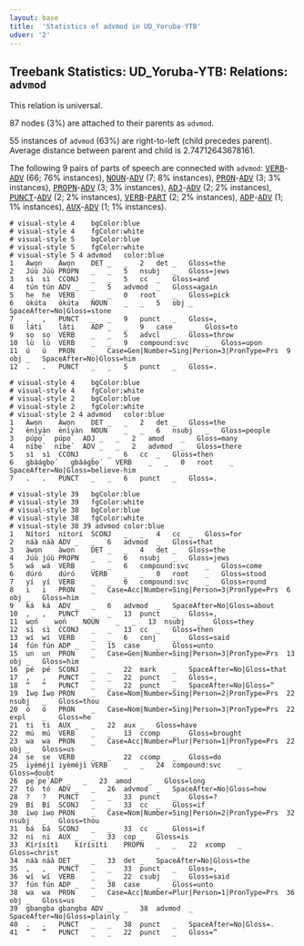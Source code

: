 ```yaml
---
layout: base
title:  'Statistics of advmod in UD_Yoruba-YTB'
udver: '2'
---
```


## Treebank Statistics: UD_Yoruba-YTB: Relations: `advmod`

This relation is universal.

87 nodes (3%) are attached to their parents as `advmod`.

55 instances of `advmod` (63%) are right-to-left (child precedes parent).
Average distance between parent and child is 2.74712643678161.

The following 9 pairs of parts of speech are connected with `advmod`: <tt><a href="yo_ytb-pos-VERB.html">VERB</a></tt>-<tt><a href="yo_ytb-pos-ADV.html">ADV</a></tt> (66; 76% instances), <tt><a href="yo_ytb-pos-NOUN.html">NOUN</a></tt>-<tt><a href="yo_ytb-pos-ADV.html">ADV</a></tt> (7; 8% instances), <tt><a href="yo_ytb-pos-PRON.html">PRON</a></tt>-<tt><a href="yo_ytb-pos-ADV.html">ADV</a></tt> (3; 3% instances), <tt><a href="yo_ytb-pos-PROPN.html">PROPN</a></tt>-<tt><a href="yo_ytb-pos-ADV.html">ADV</a></tt> (3; 3% instances), <tt><a href="yo_ytb-pos-ADJ.html">ADJ</a></tt>-<tt><a href="yo_ytb-pos-ADV.html">ADV</a></tt> (2; 2% instances), <tt><a href="yo_ytb-pos-PUNCT.html">PUNCT</a></tt>-<tt><a href="yo_ytb-pos-ADV.html">ADV</a></tt> (2; 2% instances), <tt><a href="yo_ytb-pos-VERB.html">VERB</a></tt>-<tt><a href="yo_ytb-pos-PART.html">PART</a></tt> (2; 2% instances), <tt><a href="yo_ytb-pos-ADP.html">ADP</a></tt>-<tt><a href="yo_ytb-pos-ADV.html">ADV</a></tt> (1; 1% instances), <tt><a href="yo_ytb-pos-AUX.html">AUX</a></tt>-<tt><a href="yo_ytb-pos-ADV.html">ADV</a></tt> (1; 1% instances).


~~~ conllu
# visual-style 4	bgColor:blue
# visual-style 4	fgColor:white
# visual-style 5	bgColor:blue
# visual-style 5	fgColor:white
# visual-style 5 4 advmod	color:blue
1	Àwọn	Àwọn	DET	_	_	2	det	_	Gloss=the
2	Júù	Júù	PROPN	_	_	5	nsubj	_	Gloss=jews
3	sì	sì	CCONJ	_	_	5	cc	_	Gloss=and
4	tún	tún	ADV	_	_	5	advmod	_	Gloss=again
5	he	he	VERB	_	_	0	root	_	Gloss=pick
6	òkúta	òkúta	NOUN	_	_	5	obj	_	SpaceAfter=No|Gloss=stone
7	,	,	PUNCT	_	_	9	punct	_	Gloss=,
8	láti	láti	ADP	_	_	9	case	_	Gloss=to
9	sọ	sọ	VERB	_	_	5	advcl	_	Gloss=throw
10	lù	lù	VERB	_	_	9	compound:svc	_	Gloss=upon
11	ú	ú	PRON	_	Case=Gen|Number=Sing|Person=3|PronType=Prs	9	obj	_	SpaceAfter=No|Gloss=him
12	.	.	PUNCT	_	_	5	punct	_	Gloss=.

~~~


~~~ conllu
# visual-style 4	bgColor:blue
# visual-style 4	fgColor:white
# visual-style 2	bgColor:blue
# visual-style 2	fgColor:white
# visual-style 2 4 advmod	color:blue
1	Àwọn	Àwọn	DET	_	_	2	det	_	Gloss=the
2	ènìyàn	ènìyàn	NOUN	_	_	6	nsubj	_	Gloss=people
3	púpọ̀	púpọ̀	ADJ	_	_	2	amod	_	Gloss=many
4	níbẹ̀	níbẹ̀	ADV	_	_	2	advmod	_	Gloss=there
5	sì	sì	CCONJ	_	_	6	cc	_	Gloss=then
6	gbàágbọ́	gbàágbọ́	VERB	_	_	0	root	_	SpaceAfter=No|Gloss=believe-him
7	.	.	PUNCT	_	_	6	punct	_	Gloss=.

~~~


~~~ conllu
# visual-style 39	bgColor:blue
# visual-style 39	fgColor:white
# visual-style 38	bgColor:blue
# visual-style 38	fgColor:white
# visual-style 38 39 advmod	color:blue
1	Nítorí	nítorí	SCONJ	_	_	4	cc	_	Gloss=for
2	náà	náà	ADV	_	_	6	advmod	_	Gloss=that
3	àwọn	àwọn	DET	_	_	4	det	_	Gloss=the
4	Júù	júù	PROPN	_	_	6	nsubj	_	Gloss=jews
5	wá	wá	VERB	_	_	6	compound:svc	_	Gloss=come
6	dúró	dúró	VERB	_	_	0	root	_	Gloss=stood
7	yí	yí	VERB	_	_	6	compound:svc	_	Gloss=round
8	i	i	PRON	_	Case=Acc|Number=Sing|Person=3|PronType=Prs	6	obj	_	Gloss=him
9	ká	ká	ADV	_	_	6	advmod	_	SpaceAfter=No|Gloss=about
10	,	,	PUNCT	_	_	13	punct	_	Gloss=,
11	wọ́n	wọ́n	NOUN	_	_	13	nsubj	_	Gloss=they
12	sì	sì	CCONJ	_	_	13	cc	_	Gloss=then
13	wí	wí	VERB	_	_	6	conj	_	Gloss=said
14	fún	fún	ADP	_	_	15	case	_	Gloss=unto
15	un	un	PRON	_	Case=Gen|Number=Sing|Person=3|PronType=Prs	13	obj	_	Gloss=him
16	pé	pé	SCONJ	_	_	22	mark	_	SpaceAfter=No|Gloss=that
17	,	,	PUNCT	_	_	22	punct	_	Gloss=,
18	“	“	PUNCT	_	_	22	punct	_	SpaceAfter=No|Gloss=“
19	Ìwọ	Ìwọ	PRON	_	Case=Nom|Number=Sing|Person=2|PronType=Prs	22	nsubj	_	Gloss=thou
20	ó	ó	PRON	_	Case=Nom|Number=Sing|Person=3|PronType=Prs	22	expl	_	Gloss=he
21	ti	ti	AUX	_	_	22	aux	_	Gloss=have
22	mú	mú	VERB	_	_	13	ccomp	_	Gloss=brought
23	wa	wa	PRON	_	Case=Acc|Number=Plur|Person=1|PronType=Prs	22	obj	_	Gloss=us
24	ṣe	ṣe	VERB	_	_	22	ccomp	_	Gloss=do
25	iyèméjì	iyèméjì	VERB	_	_	24	compound:svc	_	Gloss=doubt
26	pẹ́	pẹ́	ADP	_	_	23	amod	_	Gloss=long
27	tó	tó	ADV	_	_	26	advmod	_	SpaceAfter=No|Gloss=how
28	?	?	PUNCT	_	_	33	punct	_	Gloss=?
29	Bí	Bí	SCONJ	_	_	33	cc	_	Gloss=if
30	ìwọ	ìwọ	PRON	_	Case=Nom|Number=Sing|Person=2|PronType=Prs	32	nsubj	_	Gloss=thou
31	bá	bá	SCONJ	_	_	33	cc	_	Gloss=if
32	ni	ni	AUX	_	_	33	cop	_	Gloss=is
33	Kírísítì	kírísítì	PROPN	_	_	22	xcomp	_	Gloss=christ
34	náà	náà	DET	_	_	33	det	_	SpaceAfter=No|Gloss=the
35	,	,	PUNCT	_	_	33	punct	_	Gloss=,
36	wí	wí	VERB	_	_	22	csubj	_	Gloss=said
37	fún	fún	ADP	_	_	38	case	_	Gloss=unto
38	wa	wa	PRON	_	Case=Acc|Number=Plur|Person=1|PronType=Prs	36	obj	_	Gloss=us
39	gbangba	gbangba	ADV	_	_	38	advmod	_	SpaceAfter=No|Gloss=plainly
40	.	.	PUNCT	_	_	38	punct	_	SpaceAfter=No|Gloss=.
41	”	”	PUNCT	_	_	22	punct	_	Gloss=”

~~~


